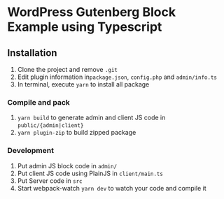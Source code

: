 # WordPress Gutenberg Block Example using Typescript

## Installation

1. Clone the project and remove `.git`
2. Edit plugin information in`package.json`, `config.php` and `admin/info.ts`
3. In terminal, execute `yarn` to install all package

### Compile and pack
1. `yarn build` to generate admin and client JS code in `public/{admin|client}`
2. `yarn plugin-zip` to build zipped package

### Development
1. Put admin JS block code in `admin/`
2. Put client JS code using PlainJS in `client/main.ts`
3. Put Server code in `src`
4. Start webpack-watch `yarn dev` to watch your code and compile it